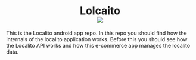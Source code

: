 <h1 align="center">
  <div>Lolcaito</div>
  <img src='https://img.shields.io/badge/Android-3DDC84?style=for-the-badge&logo=android&logoColor=white' />
</h1>

This is the Localito android app repo.
In this repo you should find how the internals of the localito application works.
Before this you should see how the Localito API works and how this e-commerce app
manages the localito data.
